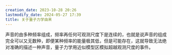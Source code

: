 ```yaml
---
creation_date: 2023-10-28 20:26
lastmodify_date: 2024-05-27 17:39
title: 关于量子力学由来
---
```


声音的由多种频率组成，频率再任何可观测尺度下是连续的，也就是说声音的组成完全可以又无数种，即便某种频率的能量极其低，但是可能存在，这就导致无法绝对准确的描述一种声音，量子力学用近似模型区模拟超越观测尺度的事件。